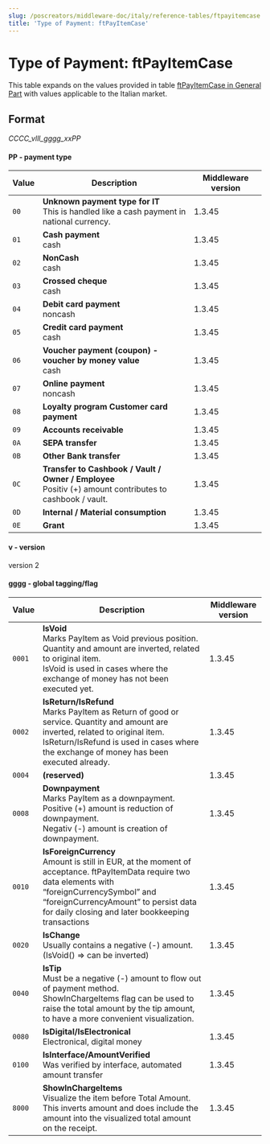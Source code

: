```yaml
---
slug: /poscreators/middleware-doc/italy/reference-tables/ftpayitemcase
title: 'Type of Payment: ftPayItemCase'
---
```


# Type of Payment: ftPayItemCase

This table expands on the values provided in table [ftPayItemCase in General Part](../../general/reference-tables/reference-tables.md#type-of-payment-ftpayitemcase) with values applicable to the Italian market.

## Format

_CCCC_vlll_gggg_xxPP_ 

#### PP - payment type
| **Value**            | **Description**                                                                                | **Middleware version** |
| -------------------- | ---------------------------------------------------------------------------------------------- | ---------------------- |
| `00` | **Unknown payment type for IT**<br />This is handled like a cash payment in national currency. | 1.3.45                    |
| `01` | **Cash payment**<br />cash                                                | 1.3.45                    |
| `02` | **NonCash**<br />cash                                                 | 1.3.45                    |
| `03` | **Crossed cheque**<br />cash                                                                   | 1.3.45                    |
| `04` | **Debit card payment**<br />noncash                                                            | 1.3.45                    |
| `05` | **Credit card payment**<br />cash                                                              | 1.3.45                    |
| `06` | **Voucher payment (coupon) - voucher by money value**<br />cash                                | 1.3.45                    |
| `07` | **Online payment**<br />noncash                                                                | 1.3.45                    |
| `08` | **Loyalty program Customer card payment**<br />|1.3.45|
| `09` | **Accounts receivable**<br />| 1.3.45                    |
| `0A` | **SEPA transfer**<br />| 1.3.45                    |
| `0B` | **Other Bank transfer**<br />| 1.3.45                    |
| `0C` | **Transfer to Cashbook / Vault / Owner / Employee**<br />Positiv (+) amount contributes to cashbook / vault.<br />|1.3.45|
| `0D` | **Internal / Material consumption**<br />| 1.3.45|
| `0E` | **Grant**<br />| 1.3.45|

#### v - version
version 2

#### gggg - global tagging/flag
| **Value**            | **Description**                                                                                | **Middleware version** |
| -------------------- | ---------------------------------------------------------------------------------------------- | ---------------------- |
| `0001` | **IsVoid**<br />Marks PayItem as Void previous position. Quantity and amount are inverted, related to original item. <br />IsVoid is used in cases where the exchange of money has not been executed yet. | 1.3.45|
| `0002` | **IsReturn/IsRefund**<br />Marks PayItem as Return of good or service. Quantity and amount are inverted, related to original item.<br />IsReturn/IsRefund  is used in cases where the exchange of money has been executed already.| 1.3.45|
| `0004` |**(reserved)**<br />| 1.3.45|
| `0008` |**Downpayment**<br />Marks PayItem as a downpayment. <br />Positive (+) amount is reduction of downpayment. <br/>Negativ (-) amount is creation of downpayment.| 1.3.45|
| `0010` | **IsForeignCurrency**<br />Amount is still in EUR, at the moment of acceptance. ftPayItemData require two data elements with “foreignCurrencySymbol” and “foreignCurrencyAmount” to persist data for daily closing and later bookkeeping transactions| 1.3.45|
| `0020` | **IsChange**<br />Usually contains a negative (-) amount.<br /> (IsVoid() => can be inverted)| 1.3.45                    |
| `0040` | **IsTip**<br />Must be a negative (-) amount to flow out of payment method.<br />ShowInChargeItems flag can be used to raise the total amount by the tip amount, to have a more convenient visualization.| 1.3.45                    |
| `0080` | **IsDigital/IsElectronical**<br />Electronical, digital money                                | 1.3.45                    |
| `0100` | **IsInterface/AmountVerified**<br />Was verified by interface, automated amount transfer | 1.3.45                    |
| `8000` | **ShowInChargeItems**<br />Visualize the item before Total Amount. This inverts amount and does include the amount into the visualized total amount on the receipt. |1.3.45|